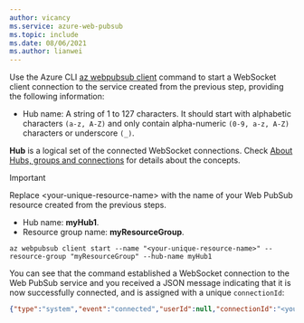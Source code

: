 ```yaml
---
author: vicancy
ms.service: azure-web-pubsub
ms.topic: include
ms.date: 08/06/2021
ms.author: lianwei
---
```


Use the Azure CLI [az webpubsub client](/cli/azure/webpubsub/client) command to start a WebSocket client connection to the service created from the previous step, providing the following information:

- Hub name: A string of 1 to 127 characters. It should start with alphabetic characters `(a-z, A-Z)` and only contain alpha-numeric `(0-9, a-z, A-Z)` characters or underscore `(_)`.

**Hub** is a logical set of the connected WebSocket connections. Check [About Hubs, groups and connections](../key-concepts.md) for details about the concepts.

  > [!Important]
  > Replace &lt;your-unique-resource-name&gt; with the name of your Web PubSub resource created from the previous steps.

- Hub name: **myHub1**.
- Resource group name: **myResourceGroup**.

```azurecli-interactive
az webpubsub client start --name "<your-unique-resource-name>" --resource-group "myResourceGroup" --hub-name myHub1
```

You can see that the command established a WebSocket connection to the Web PubSub service and you received a JSON message indicating that it is now successfully connected, and is assigned with a unique `connectionId`:

```json
{"type":"system","event":"connected","userId":null,"connectionId":"<your_unique_connection_id>"}
```
